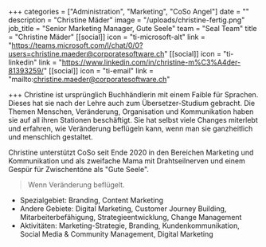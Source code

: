 +++
categories = ["Administration", "Marketing", "CoSo Angel"]
date = ""
description = "Christine Mäder"
image = "/uploads/christine-fertig.png"
job_title = "Senior Marketing Manager, Gute Seele"
team = "Seal Team"
title = "Christine Mäder"
[[social]]
icon = "ti-microsoft-alt"
link = "https://teams.microsoft.com/l/chat/0/0?users=christine.maeder@corporatesoftware.ch"
[[social]]
icon = "ti-linkedin"
link = "https://www.linkedin.com/in/christine-m%C3%A4der-81393259/"
[[social]]
icon = "ti-email"
link = "mailto:christine.maeder@corporatesoftware.ch"

+++
Christine ist ursprünglich Buchhändlerin mit einem Faible für Sprachen. Dieses hat sie nach der Lehre auch zum Übersetzer-Studium gebracht. Die Themen Menschen, Veränderung, Organisation und Kommunikation haben sie auf all ihren Stationen beschäftigt. Sie hat selbst viele Changes miterlebt und erfahren, wie Veränderung beflügeln kann, wenn man sie ganzheitlich und menschlich gestaltet.

Christine unterstützt CoSo seit Ende 2020 in den Bereichen Marketing und Kommunikation und als zweifache Mama mit Drahtseilnerven und einem Gespür für Zwischentöne als "Gute Seele".

> Wenn Veränderung beflügelt.

* Spezialgebiet: Branding, Content Marketing
* Andere Gebiete: Digital Marketing, Customer Journey Building, Mitarbeiterbefähigung, Strategieentwicklung, Change Management
* Aktivitäten: Marketing-Strategie, Branding, Kundenkommunikation, Social Media & Community Management, Digital Marketing
